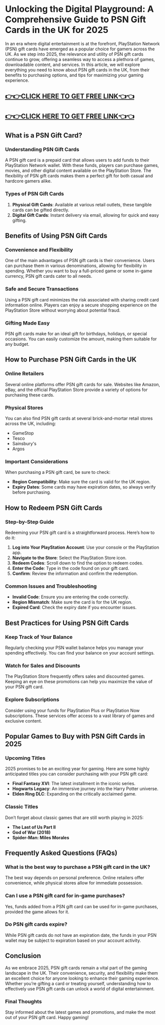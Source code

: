 # Unlocking the Digital Playground: A Comprehensive Guide to PSN Gift Cards in the UK for 2025

In an era where digital entertainment is at the forefront, PlayStation Network (PSN) gift cards have emerged as a popular choice for gamers across the UK. As we step into 2025, the relevance and utility of PSN gift cards continue to grow, offering a seamless way to access a plethora of games, downloadable content, and services. In this article, we will explore everything you need to know about PSN gift cards in the UK, from their benefits to purchasing options, and tips for maximizing your gaming experience.

[👉👉CLICK HERE TO GET FREE LINK👈👈](https://appbitly.com/kRfMR)
--
[👉👉CLICK HERE TO GET FREE LINK👈👈](https://appbitly.com/kRfMR)
--

## What is a PSN Gift Card?

### Understanding PSN Gift Cards

A PSN gift card is a prepaid card that allows users to add funds to their PlayStation Network wallet. With these funds, players can purchase games, movies, and other digital content available on the PlayStation Store. The flexibility of PSN gift cards makes them a perfect gift for both casual and hardcore gamers alike.

### Types of PSN Gift Cards

1. **Physical Gift Cards**: Available at various retail outlets, these tangible cards can be gifted directly.
2. **Digital Gift Cards**: Instant delivery via email, allowing for quick and easy gifting.

## Benefits of Using PSN Gift Cards

### Convenience and Flexibility

One of the main advantages of PSN gift cards is their convenience. Users can purchase them in various denominations, allowing for flexibility in spending. Whether you want to buy a full-priced game or some in-game currency, PSN gift cards cater to all needs.

### Safe and Secure Transactions

Using a PSN gift card minimizes the risk associated with sharing credit card information online. Players can enjoy a secure shopping experience on the PlayStation Store without worrying about potential fraud.

### Gifting Made Easy

PSN gift cards make for an ideal gift for birthdays, holidays, or special occasions. You can easily customize the amount, making them suitable for any budget.

## How to Purchase PSN Gift Cards in the UK

### Online Retailers

Several online platforms offer PSN gift cards for sale. Websites like Amazon, eBay, and the official PlayStation Store provide a variety of options for purchasing these cards.

### Physical Stores

You can also find PSN gift cards at several brick-and-mortar retail stores across the UK, including:

- GameStop
- Tesco
- Sainsbury's
- Argos

### Important Considerations

When purchasing a PSN gift card, be sure to check:

- **Region Compatibility**: Make sure the card is valid for the UK region.
- **Expiry Dates**: Some cards may have expiration dates, so always verify before purchasing.

## How to Redeem PSN Gift Cards

### Step-by-Step Guide

Redeeming your PSN gift card is a straightforward process. Here’s how to do it:

1. **Log into Your PlayStation Account**: Use your console or the PlayStation app.
2. **Navigate to the Store**: Select the PlayStation Store icon.
3. **Redeem Codes**: Scroll down to find the option to redeem codes.
4. **Enter the Code**: Type in the code found on your gift card.
5. **Confirm**: Review the information and confirm the redemption.

### Common Issues and Troubleshooting

- **Invalid Code**: Ensure you are entering the code correctly.
- **Region Mismatch**: Make sure the card is for the UK region.
- **Expired Card**: Check the expiry date if you encounter issues.

## Best Practices for Using PSN Gift Cards

### Keep Track of Your Balance

Regularly checking your PSN wallet balance helps you manage your spending effectively. You can find your balance on your account settings.

### Watch for Sales and Discounts

The PlayStation Store frequently offers sales and discounted games. Keeping an eye on these promotions can help you maximize the value of your PSN gift card.

### Explore Subscriptions

Consider using your funds for PlayStation Plus or PlayStation Now subscriptions. These services offer access to a vast library of games and exclusive content.

## Popular Games to Buy with PSN Gift Cards in 2025

### Upcoming Titles

2025 promises to be an exciting year for gaming. Here are some highly anticipated titles you can consider purchasing with your PSN gift card:

- **Final Fantasy XVI**: The latest installment in the iconic series.
- **Hogwarts Legacy**: An immersive journey into the Harry Potter universe.
- **Elden Ring DLC**: Expanding on the critically acclaimed game.

### Classic Titles

Don’t forget about classic games that are still worth playing in 2025:

- **The Last of Us Part II**
- **God of War (2018)**
- **Spider-Man: Miles Morales**

## Frequently Asked Questions (FAQs)

### What is the best way to purchase a PSN gift card in the UK?

The best way depends on personal preference. Online retailers offer convenience, while physical stores allow for immediate possession.

### Can I use a PSN gift card for in-game purchases?

Yes, funds added from a PSN gift card can be used for in-game purchases, provided the game allows for it.

### Do PSN gift cards expire?

While PSN gift cards do not have an expiration date, the funds in your PSN wallet may be subject to expiration based on your account activity.

## Conclusion

As we embrace 2025, PSN gift cards remain a vital part of the gaming landscape in the UK. Their convenience, security, and flexibility make them an excellent choice for anyone looking to enhance their gaming experience. Whether you’re gifting a card or treating yourself, understanding how to effectively use PSN gift cards can unlock a world of digital entertainment. 

### Final Thoughts

Stay informed about the latest games and promotions, and make the most out of your PSN gift card. Happy gaming!
